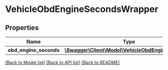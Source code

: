 # VehicleObdEngineSecondsWrapper

## Properties
Name | Type | Description | Notes
------------ | ------------- | ------------- | -------------
**obd_engine_seconds** | [**\Swagger\Client\Model\VehicleObdEngineSeconds[]**](VehicleObdEngineSeconds.md) |  | [optional] 

[[Back to Model list]](../README.md#documentation-for-models) [[Back to API list]](../README.md#documentation-for-api-endpoints) [[Back to README]](../README.md)


